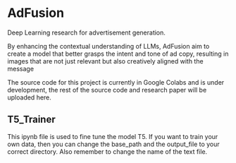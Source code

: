 # AdFusion
Deep Learning research for advertisement generation.

By enhancing the contextual understanding of LLMs, AdFusion aim to create a model that better grasps the intent and tone of ad copy, resulting in images that are not just relevant but also creatively aligned with the message

The source code for this project is currently in Google Colabs and is under development, the rest of the source code and research paper will be uploaded here.


## T5_Trainer

This ipynb file is used to fine tune the model T5. If you want to train your own data, then you can change the base_path and the output_file to your correct directory. Also remember to change the name of the text file.

